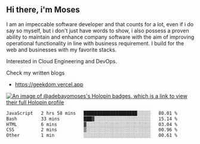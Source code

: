 ## Hi there, i'm Moses

I am an impeccable software developer and that counts for a lot, even if i do say so myself, but i don't just have words to show, i also possess a proven ability to maintain and enhance company software with the aim of improving operational functionality in line with business requirement. I build for the web and businesses with my favorite stacks.

Interested in Cloud Engineering and DevOps.

Check my written blogs
- https://geekdom.vercel.app

[![An image of @adebayomoses's Holopin badges, which is a link to view their full Holopin profile](https://holopin.me/adebayomoses)](https://holopin.io/@adebayomoses)

<!--START_SECTION:waka-->

```txt
JavaScript   2 hrs 58 mins   ████████████████████░░░░░   80.01 %
Bash         33 mins         ███▓░░░░░░░░░░░░░░░░░░░░░   15.14 %
HTML         6 mins          ▓░░░░░░░░░░░░░░░░░░░░░░░░   03.04 %
CSS          2 mins          ▒░░░░░░░░░░░░░░░░░░░░░░░░   00.96 %
Other        1 min           ░░░░░░░░░░░░░░░░░░░░░░░░░   00.61 %
```

<!--END_SECTION:waka-->

